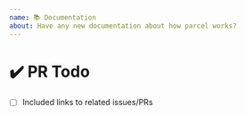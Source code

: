 ```yaml
---
name: 📚 Documentation
about: Have any new documentation about how parcel works?
---
```


<!---
Thanks for filing a pull request 😄 ! Before you submit, please read the following:

⚠️ This is not the docs repo. File an issue/PR here: https://github.com/parcel-bundler/website ⚠️
-->

# ✔️ PR Todo

- [ ] Included links to related issues/PRs

<!--
Love parcel? Please consider supporting our collective:
👉  https://opencollective.com/parcel/donate
-->
